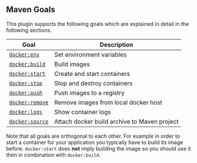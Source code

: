 ## Maven Goals

This plugin supports the following goals which are explained in detail
in the following sections.

| Goal                                | Description                          |
| ----------------------------------- | ------------------------------------ |
| [`docker:env`](docker-env.md)       | Set environment variables            |
| [`docker:build`](docker-build.md)   | Build images                         |
| [`docker:start`](docker-start.md)   | Create and start containers          |
| [`docker:stop`](docker-stop.md)     | Stop and destroy containers          |
| [`docker:push`](docker-push.md)     | Push images to a registry            |
| [`docker:remove`](docker-remove.md) | Remove images from local docker host |
| [`docker:logs`](docker-logs.md)     | Show container logs                  |
| [`docker:source`](docker-source.md) | Attach docker build archive to Maven project |

Note that all goals are orthogonal to each other. For example in order
to start a container for your application you typically have to build
its image before. `docker:start` does **not** imply building the image
so you should use it then in combination with `docker:build`.
